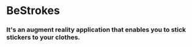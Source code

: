 # BeStrokes

<h3>It's an augment reality application that enables you to stick stickers to your clothes.</h3>
